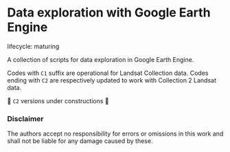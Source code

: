 # Data exploration with Google Earth Engine  

lifecycle: maturing

A collection of scripts for data exploration in Google Earth Engine.

Codes with `C1` suffix are operational for Landsat Collection data. Codes ending with `C2` are respectively updated to work with Collection 2 Landsat data.

:construction: `C2` versions under constructions :construction:


### Disclaimer
The authors accept no responsibility for errors or omissions in this work and shall not be liable for any damage caused by these.
